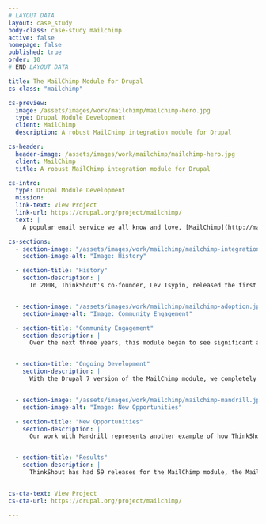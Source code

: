 ```yaml
---
# LAYOUT DATA
layout: case_study
body-class: case-study mailchimp
active: false
homepage: false
published: true
order: 10
# END LAYOUT DATA

title: The MailChimp Module for Drupal
cs-class: "mailchimp"

cs-preview:
  image: /assets/images/work/mailchimp/mailchimp-hero.jpg
  type: Drupal Module Development
  client: MailChimp
  description: A robust MailChimp integration module for Drupal

cs-header:
  header-image: /assets/images/work/mailchimp/mailchimp-hero.jpg
  client: MailChimp
  title: A robust MailChimp integration module for Drupal

cs-intro:
  type: Drupal Module Development
  mission:
  link-text: View Project
  link-url: https://drupal.org/project/mailchimp/
  text: |
    A popular email service we all know and love, [MailChimp](http://mailchimp.com/) provides users with fresh, responsive tools for creating eye-catching email campaigns. We are always excited to integrate Drupal with other great tools, so we were thrilled to take on the development of a robust MailChimp integration module.

cs-sections:
  - section-image: "/assets/images/work/mailchimp/mailchimp-integration.jpg"
    section-image-alt: "Image: History"

  - section-title: "History"
    section-description: |
      In 2008, ThinkShout's co-founder, Lev Tsypin, released the first version of the MailChimp module for Drupal 5. He'd been working on a side project and needed newsletter integration. MailChimp was a natural choice, given the strength of its APIs (i.e, the programming interface for pushing and pulling data to and from the service).


  - section-image: "/assets/images/work/mailchimp/mailchimp-adoption.jpg"
    section-image-alt: "Image: Community Engagement"

  - section-title: "Community Engagement"
    section-description: |
      Over the next three years, this module began to see significant adoption. When the number of Drupal websites using the module hit 3,000, Lev reached out to MailChimp to see if they were interested in sponsoring its ongoing development. MailChimp readily agreed, beginning a partnership that helped us increase adoption of the module to over 21,000 websites. In addition to providing new features, we support the module’s user base by responding to tickets in the module’s issue queue, as well as by providing online documentation.


  - section-title: "Ongoing Development"
    section-description: |
      With the Drupal 7 version of the MailChimp module, we completely revamped the user interface and configuration management features to make the module easier to use for nontechnical site builders. In spring 2012, our work with MailChimp hit a major milestone with our release of the Mandrill module. [Mandrill](http://mandrill.com/) is MailChimp’s transactional email service. It is similar to Amazon’s SES mail service, though it has some key benefits over SES – namely, it is easier to configure and provides access to mail delivery and click-through statistics by way of its API.


  - section-image: "/assets/images/work/mailchimp/mailchimp-mandrill.jpg"
    section-image-alt: "Image: New Opportunities"

  - section-title: "New Opportunities"
    section-description: |
      Our work with Mandrill represents another example of how ThinkShout is a leader in Drupal application development and third-party integrations. We are now leveraging the Mandrill module with [RedHen CRM](http://redhencrm.com/) – our native CRM product built with Drupal – to provide our clients with advanced bulk email tools within their Drupal sites. We enjoy pushing the envelope of Drupal as an “application development framework” rather than simply a “content management system.” We see Drupal as “glue” for various web services.


  - section-title: "Results"
    section-description: |
      ThinkShout has had 59 releases for the MailChimp module, the MailChimp and Mandrill modules have been downloaded more than 159,000 times, and the module has seen a 500% increase in usage since MailChimp became our client.


cs-cta-text: View Project
cs-cta-url: https://drupal.org/project/mailchimp/

---
```

